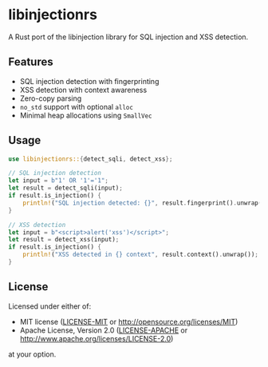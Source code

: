 # libinjectionrs

A Rust port of the libinjection library for SQL injection and XSS detection.

## Features

- SQL injection detection with fingerprinting
- XSS detection with context awareness
- Zero-copy parsing
- `no_std` support with optional `alloc`
- Minimal heap allocations using `SmallVec`

## Usage

```rust
use libinjectionrs::{detect_sqli, detect_xss};

// SQL injection detection
let input = b"1' OR '1'='1";
let result = detect_sqli(input);
if result.is_injection() {
    println!("SQL injection detected: {}", result.fingerprint().unwrap());
}

// XSS detection
let input = b"<script>alert('xss')</script>";
let result = detect_xss(input);
if result.is_injection() {
    println!("XSS detected in {} context", result.context().unwrap());
}
```

## License

Licensed under either of:
- MIT license ([LICENSE-MIT](LICENSE-MIT) or http://opensource.org/licenses/MIT)
- Apache License, Version 2.0 ([LICENSE-APACHE](LICENSE-APACHE) or http://www.apache.org/licenses/LICENSE-2.0)

at your option.